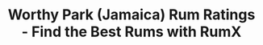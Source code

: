 ---
country:
  categoryID: 15
  code: jm
  en: Jamaica
  path: jamaica
description: Looking for the best rums from the Worthy Park? Discover 275 rums from
  Worthy Park in the world's largest rum database!
distillery: Worthy Park
last_modified_at: '2024-04-19'
permalink: /distilleries/worthy-park/
popular_bottlers:
- name: Velier
  path: velier
  rums: 1
- name: Mezan
  path: mezan
  rums: 4
- name: Chorlton Whisky
  path: chorlton-whisky
  rums: 1
- name: The Scotch Malt Whisky Society
  path: the-scotch-malt-whisky-society
  rums: 14
- name: Five & 20 Spirits
  path: five-20-spirits
  rums: 4
- name: Capulet & Montague Brands GmbH
  path: capulet-montague-brands-gmbh
  rums: 1
- name: Compagnie des Indes
  path: compagnie-des-indes
  rums: 9
- name: Dornoch
  path: dornoch
  rums: 2
- name: Romdeluxe
  path: romdeluxe
  rums: 5
- name: Fine Spirits
  path: fine-spirits
  rums: 2
- name: Infinity Spirits
  path: infinity-spirits
  rums: 1
- name: Transcontinental Rum Line
  path: transcontinental-rum-line
  rums: 11
- name: Rum Runner
  path: rum-runner
  rums: 1
- name: 1423 World Class Spirits
  path: 1423-world-class-spirits
  rums: 18
- name: Origin R.
  path: origin-r
  rums: 3
- name: The Nectar
  path: the-nectar
  rums: 2
- name: The Duchess
  path: the-duchess
  rums: 2
- name: The Wild Parrot
  path: the-wild-parrot
  rums: 3
- name: Nectar
  path: nectar
  rums: 1
- name: Liquid Treasures
  path: liquid-treasures
  rums: 1
- name: Moon Import
  path: moon-import
  rums: 2
- name: Excellence Rhum
  path: excellence-rhum
  rums: 1
- name: Whisky & Rhum
  path: whisky-rhum
  rums: 3
- name: Thompson Bros.
  path: thompson-bros
  rums: 5
- name: 1667 Rare Rums Company
  path: 1667-rare-rums-company
  rums: 2
- name: Spirit of Rum
  path: spirit-of-rum
  rums: 2
- name: Albert Michler Distillery
  path: albert-michler-distillery
  rums: 2
- name: Dram&Dialekt DK
  path: dramdialekt-dk
  rums: 1
- name: Habitation Velier
  path: habitation-velier
  rums: 9
- name: Ferroni
  path: ferroni
  rums: 4
- name: Rum Exchange
  path: rum-exchange
  rums: 1
- name: The Rum Cask
  path: the-rum-cask
  rums: 5
- name: Corktown Distillers
  path: corktown-distillers
  rums: 7
- name: Valinch & Mallet
  path: valinch-mallet
  rums: 5
- name: 'Warehouse #1'
  path: warehouse-1
  rums: 4
- name: Bristol Classic Rum
  path: bristol-classic-rum
  rums: 2
- name: Hunter Laing
  path: hunter-laing
  rums: 5
- name: Rhum Attitude
  path: rhum-attitude
  rums: 1
- name: "Cadenhead\u2018s"
  path: cadenheads
  rums: 3
- name: Eifel Whisky
  path: eifel-whisky
  rums: 3
- name: LMDW
  path: lmdw
  rums: 1
- name: Isla del Ron
  path: isla-del-ron
  rums: 1
- name: Rum Shark
  path: rum-shark
  rums: 2
- name: That Boutique-Y Rum Company
  path: that-boutique-y-rum-company
  rums: 3
- name: Heinz Eggert GmbH
  path: heinz-eggert-gmbh
  rums: 3
- name: Rum Nation
  path: rum-nation
  rums: 8
- name: Crucial Drinks
  path: crucial-drinks
  rums: 1
- name: Asta Morris
  path: asta-morris
  rums: 3
- name: Down Island Spirits
  path: down-island-spirits
  rums: 1
- name: "Br\xFChler Whiskyhaus"
  path: bruhler-whiskyhaus
  rums: 3
- name: Kingsbury
  path: kingsbury
  rums: 1
- name: The Whisky Find
  path: the-whisky-find
  rums: 2
- name: Cave Guildive
  path: cave-guildive
  rums: 1
- name: AuRhum
  path: aurhum
  rums: 2
- name: Anam na h-Alba
  path: anam-na-h-alba
  rums: 1
- name: The Rum Mercenary & Kintra
  path: the-rum-mercenary-kintra
  rums: 2
- name: "Z\xE9ro Nine Spirits"
  path: zero-nine-spirits
  rums: 1
- name: Ura Spirits (Biarritz)
  path: ura-spirits-biarritz
  rums: 1
- name: Selected Cask Community
  path: selected-cask-community
  rums: 4
- name: Sylter Trading
  path: sylter-trading
  rums: 1
- name: The Whisky Jury
  path: the-whisky-jury
  rums: 1
- name: Kintra
  path: kintra
  rums: 1
- name: The Little Distiller
  path: the-little-distiller
  rums: 1
- name: The Road Rummers
  path: the-road-rummers
  rums: 1
- name: High Spirits Collection
  path: high-spirits-collection
  rums: 2
- name: Weinhandlung Schollenberger
  path: weinhandlung-schollenberger
  rums: 2
- name: TAST'TOE
  path: tasttoe
  rums: 1
- name: Our Rum & Spirits
  path: our-rum-spirits
  rums: 1
- name: Starstream Rum
  path: starstream-rum
  rums: 1
- name: Vom Fass
  path: vom-fass
  rums: 1
- name: Liquid Art
  path: liquid-art
  rums: 1
- name: Arnisser
  path: arnisser
  rums: 1
- name: Rolling Fork Spirits
  path: rolling-fork-spirits
  rums: 3
- name: Boogieman
  path: boogieman
  rums: 1
- name: Kirsch Whisky & Eye For Spirits
  path: kirsch-whisky-eye-for-spirits
  rums: 1
- name: Morisco Spirits
  path: morisco-spirits
  rums: 1
- name: Fair
  path: fair
  rums: 1
- name: "Schotman\u2019s Barrel Selection"
  path: schotmans-barrel-selection
  rums: 1
- name: The Modern Alchemist
  path: the-modern-alchemist
  rums: 1
- name: Swell de Spirits
  path: swell-de-spirits
  rums: 1
- name: The Colours of Rum
  path: the-colours-of-rum
  rums: 1
- name: Watt Rum
  path: watt-rum
  rums: 1
- name: Myrtle Bank
  path: myrtle-bank
  rums: 1
- name: Whiskybroker
  path: whiskybroker
  rums: 1
- name: Rest & Be Thankful
  path: rest-be-thankful
  rums: 1
ratings:
  chartData:
  - - '5'
    - 3
    - '#E03E2C'
  - - '15'
    - 1
    - '#E03E2C'
  - - '25'
    - 7
    - '#E03E2C'
  - - '35'
    - 23
    - '#E03E2C'
  - - '45'
    - 39
    - '#EFB500'
  - - '55'
    - 94
    - '#EFB500'
  - - '65'
    - 371
    - '#EFB500'
  - - '75'
    - 1363
    - '#2AA14C'
  - - '85'
    - 1615
    - '#2AA14C'
  - - '95'
    - 51
    - '#2AA14C'
  finishTagsFrequency:
  - - category: &id003
        bgColor: '621812'
        en: Woody
        fgColor: FFFFFF
      categoryID: '17'
      en: Woody
    - 67
  - - category: &id001
        bgColor: c13852
        en: TropicalFruit
        fgColor: FFFFFF
      categoryID: '2'
      en: Banana
    - 42
  - - category:
        bgColor: c13852
        en: Fruity
        fgColor: FFFFFF
      categoryID: '0'
      en: Fruity
    - 39
  - - category: *id001
      categoryID: '2'
      en: Tropical fruit
    - 39
  - - category: &id002
        bgColor: 3D77BD
        en: Tastes
        fgColor: FFFFFF
      categoryID: '6'
      en: Spicy
    - 37
  - - category: &id005
        bgColor: '621812'
        en: Roasted
        fgColor: FFFFFF
      categoryID: '16'
      en: Roasted
    - 32
  - - category: &id004
        bgColor: '621812'
        en: Spices
        fgColor: FFFFFF
      categoryID: '15'
      en: Vanilla
    - 31
  - - category:
        bgColor: 7d8386
        en: Mouthfeel
        fgColor: FFFFFF
      categoryID: '7'
      en: Dry
    - 31
  - - category:
        bgColor: 1a727e
        en: Trigeminal
        fgColor: FFFFFF
      categoryID: '8'
      en: Warm
    - 30
  - - category: *id002
      categoryID: '6'
      en: Bitter
    - 29
  - - category:
        bgColor: '621812'
        en: Leather
        fgColor: FFFFFF
      categoryID: '19'
      en: Leather
    - 25
  - - category: *id003
      categoryID: '17'
      en: Oak
    - 24
  - - category: *id002
      categoryID: '6'
      en: Sweet
    - 24
  - - category:
        bgColor: 1a727e
        en: Medicinal
        fgColor: FFFFFF
      categoryID: '5'
      en: Ester
    - 22
  - - category: *id003
      categoryID: '17'
      en: Barrel
    - 21
  - - category: *id002
      categoryID: '6'
      en: Spice
    - 20
  - - category:
        bgColor: c48c31
        en: Caramel
        fgColor: FFFFFF
      categoryID: '10'
      en: Caramel
    - 19
  - - category: *id004
      categoryID: '15'
      en: Licorice
    - 18
  - - category: *id005
      categoryID: '16'
      en: Smoky
    - 17
  - - category: *id001
      categoryID: '2'
      en: Pineapple
    - 17
  nosingTagsFrequency:
  - - category: &id006
        bgColor: c13852
        en: TropicalFruit
        fgColor: FFFFFF
      categoryID: '2'
      en: Banana
    - 116
  - - category: *id006
      categoryID: '2'
      en: Tropical fruit
    - 80
  - - category:
        bgColor: '621812'
        en: Spices
        fgColor: FFFFFF
      categoryID: '15'
      en: Vanilla
    - 74
  - - category: &id007
        bgColor: 1a727e
        en: Medicinal
        fgColor: FFFFFF
      categoryID: '5'
      en: Ester
    - 67
  - - category: *id006
      categoryID: '2'
      en: Pineapple
    - 52
  - - category:
        bgColor: '621812'
        en: Woody
        fgColor: FFFFFF
      categoryID: '17'
      en: Woody
    - 51
  - - category: &id008
        bgColor: c13852
        en: Fruity
        fgColor: FFFFFF
      categoryID: '0'
      en: Fruity
    - 51
  - - category:
        bgColor: 7d8386
        en: Mouthfeel
        fgColor: FFFFFF
      categoryID: '7'
      en: Funky
    - 32
  - - category:
        bgColor: c48c31
        en: Caramel
        fgColor: FFFFFF
      categoryID: '10'
      en: Caramel
    - 28
  - - category: *id007
      categoryID: '5'
      en: Glue
    - 27
  - - category:
        bgColor: '197145'
        en: Floral
        fgColor: FFFFFF
      categoryID: '22'
      en: Floral
    - 26
  - - category:
        bgColor: c13852
        en: Citrus
        fgColor: FFFFFF
      categoryID: '3'
      en: Citrus
    - 25
  - - category:
        bgColor: 1a727e
        en: Alcoholic
        fgColor: FFFFFF
      categoryID: '4'
      en: Alcoholic
    - 24
  - - category: *id006
      categoryID: '2'
      en: Mango
    - 24
  - - category: *id008
      categoryID: '0'
      en: Overripe
    - 23
  - - category: *id008
      categoryID: '0'
      en: Apple
    - 20
  - - category:
        bgColor: '197145'
        en: Vegetal
        fgColor: FFFFFF
      categoryID: '21'
      en: Fresh
    - 19
  - - category:
        bgColor: 3D77BD
        en: Tastes
        fgColor: FFFFFF
      categoryID: '6'
      en: Sweet
    - 19
  - - category:
        bgColor: c48c31
        en: Sweet
        fgColor: FFFFFF
      categoryID: '9'
      en: Honey
    - 19
  - - category: *id008
      categoryID: '0'
      en: Pear
    - 19
  ratings:
  - 89
  - 60
  - 80
  - 83
  - 80
  - 86
  - 65
  - 80
  - 86
  - 70
  - 78
  - 82
  - 75
  - 84
  - 82
  - 83
  - 80
  - 83
  - 82
  - 79
  - 82
  - 80
  - 70
  - 86
  - 81
  - 80
  - 83
  - 86
  - 82
  - 85
  - 82
  - 84
  - 84
  - 75
  - 83
  - 85
  - 88
  - 85
  - 84
  - 76
  - 75
  - 69
  - 83
  - 88
  - 84
  - 60
  - 89
  - 100
  - 85
  - 45
  - 89
  - 80
  - 70
  - 70
  - 70
  - 78
  - 79
  - 75
  - 88
  - 90
  - 58
  - 75
  - 83
  - 79
  - 80
  - 76
  - 81
  - 76
  - 82
  - 78
  - 70
  - 75
  - 83
  - 70
  - 82
  - 77
  - 80
  - 74
  - 81
  - 90
  - 79
  - 75
  - 71
  - 75
  - 60
  - 65
  - 79
  - 83
  - 79
  - 72
  - 84
  - 77
  - 81
  - 75
  - 82
  - 75
  - 80
  - 82
  - 83
  - 67
  - 80
  - 71
  - 86
  - 81
  - 80
  - 84
  - 80
  - 71
  - 86
  - 85
  - 89
  - 82
  - 85
  - 86
  - 85
  - 78
  - 87
  - 84
  - 83
  - 82
  - 85
  - 88
  - 88
  - 83
  - 86
  - 81
  - 86
  - 86
  - 85
  - 85
  - 71
  - 88
  - 80
  - 83
  - 79
  - 77
  - 84
  - 84
  - 77
  - 80
  - 65
  - 81
  - 80
  - 84
  - 80
  - 76
  - 86
  - 85
  - 82
  - 75
  - 82
  - 80
  - 81
  - 75
  - 80
  - 88
  - 88
  - 89
  - 88
  - 84
  - 88
  - 84
  - 90
  - 89
  - 88
  - 89
  - 84
  - 78
  - 80
  - 80
  - 83
  - 82
  - 88
  - 83
  - 85
  - 80
  - 78
  - 75
  - 86
  - 85
  - 82
  - 69
  - 65
  - 82
  - 85
  - 73
  - 85
  - 78
  - 75
  - 80
  - 68
  - 72
  - 87
  - 91
  - 77
  - 78
  - 79
  - 70
  - 79
  - 80
  - 80
  - 80
  - 75
  - 84
  - 77
  - 85
  - 64
  - 77
  - 78
  - 81
  - 83
  - 79
  - 80
  - 67
  - 76
  - 80
  - 85
  - 80
  - 73
  - 80
  - 54
  - 78
  - 19
  - 79
  - 76
  - 74
  - 80
  - 85
  - 65
  - 78
  - 62
  - 77
  - 65
  - 84
  - 85
  - 59
  - 82
  - 75
  - 81
  - 80
  - 80
  - 85
  - 75
  - 76
  - 90
  - 57
  - 75
  - 94
  - 79
  - 73
  - 82
  - 82
  - 79
  - 79
  - 75
  - 74
  - 81
  - 81
  - 81
  - 78
  - 81
  - 75
  - 79
  - 81
  - 77
  - 84
  - 78
  - 70
  - 65
  - 87
  - 78
  - 87
  - 80
  - 80
  - 84
  - 83
  - 84
  - 84
  - 80
  - 80
  - 83
  - 83
  - 79
  - 70
  - 77
  - 73
  - 81
  - 76
  - 88
  - 86
  - 82
  - 87
  - 84
  - 85
  - 77
  - 82
  - 85
  - 80
  - 83
  - 70
  - 85
  - 83
  - 82
  - 81
  - 82
  - 77
  - 71
  - 84
  - 82
  - 80
  - 83
  - 74
  - 81
  - 82
  - 81
  - 77
  - 82
  - 82
  - 83
  - 79
  - 72
  - 78
  - 67
  - 79
  - 81
  - 83
  - 79
  - 85
  - 85
  - 81
  - 84
  - 82
  - 82
  - 71
  - 100
  - 75
  - 73
  - 55
  - 73
  - 69
  - 71
  - 77
  - 77
  - 59
  - 80
  - 75
  - 73
  - 59
  - 64
  - 77
  - 69
  - 55
  - 81
  - 75
  - 79
  - 73
  - 75
  - 68
  - 76
  - 70
  - 70
  - 59
  - 75
  - 34
  - 72
  - 80
  - 79
  - 80
  - 70
  - 75
  - 87
  - 75
  - 80
  - 75
  - 70
  - 80
  - 71
  - 68
  - 75
  - 76
  - 65
  - 76
  - 80
  - 75
  - 67
  - 78
  - 76
  - 77
  - 90
  - 78
  - 83
  - 82
  - 81
  - 81
  - 73
  - 79
  - 70
  - 74
  - 76
  - 60
  - 70
  - 74
  - 72
  - 75
  - 73
  - 74
  - 72
  - 80
  - 60
  - 53
  - 80
  - 80
  - 59
  - 61
  - 75
  - 74
  - 75
  - 77
  - 71
  - 72
  - 77
  - 77
  - 85
  - 65
  - 80
  - 81
  - 87
  - 83
  - 70
  - 74
  - 75
  - 75
  - 65
  - 60
  - 80
  - 81
  - 81
  - 87
  - 88
  - 88
  - 85
  - 91
  - 85
  - 75
  - 86
  - 78
  - 84
  - 86
  - 84
  - 85
  - 100
  - 93
  - 91
  - 85
  - 86
  - 85
  - 71
  - 88
  - 83
  - 70
  - 85
  - 85
  - 84
  - 83
  - 88
  - 86
  - 82
  - 84
  - 84
  - 80
  - 84
  - 82
  - 83
  - 78
  - 80
  - 87
  - 89
  - 79
  - 80
  - 90
  - 86
  - 85
  - 81
  - 84
  - 90
  - 86
  - 80
  - 85
  - 87
  - 86
  - 80
  - 83
  - 84
  - 90
  - 85
  - 87
  - 82
  - 80
  - 85
  - 91
  - 93
  - 91
  - 82
  - 77
  - 82
  - 84
  - 87
  - 83
  - 86
  - 87
  - 85
  - 86
  - 90
  - 88
  - 84
  - 85
  - 87
  - 86
  - 85
  - 80
  - 83
  - 85
  - 63
  - 86
  - 85
  - 89
  - 89
  - 65
  - 81
  - 86
  - 84
  - 85
  - 83
  - 84
  - 86
  - 84
  - 85
  - 82
  - 82
  - 82
  - 85
  - 83
  - 84
  - 87
  - 89
  - 85
  - 80
  - 87
  - 84
  - 85
  - 87
  - 86
  - 75
  - 77
  - 82
  - 76
  - 81
  - 73
  - 65
  - 81
  - 77
  - 75
  - 86
  - 78
  - 82
  - 77
  - 75
  - 84
  - 90
  - 82
  - 86
  - 90
  - 79
  - 75
  - 82
  - 81
  - 83
  - 82
  - 81
  - 76
  - 81
  - 72
  - 78
  - 87
  - 85
  - 65
  - 85
  - 84
  - 80
  - 80
  - 76
  - 77
  - 82
  - 82
  - 79
  - 88
  - 82
  - 89
  - 80
  - 73
  - 72
  - 74
  - 75
  - 70
  - 78
  - 70
  - 84
  - 75
  - 67
  - 70
  - 61
  - 74
  - 83
  - 77
  - 80
  - 79
  - 77
  - 76
  - 76
  - 69
  - 55
  - 71
  - 80
  - 70
  - 82
  - 72
  - 65
  - 72
  - 74
  - 76
  - 74
  - 78
  - 77
  - 70
  - 73
  - 76
  - 69
  - 76
  - 76
  - 79
  - 76
  - 68
  - 85
  - 88
  - 77
  - 77
  - 85
  - 85
  - 79
  - 92
  - 84
  - 81
  - 84
  - 85
  - 87
  - 81
  - 90
  - 77
  - 84
  - 84
  - 82
  - 82
  - 83
  - 78
  - 65
  - 85
  - 79
  - 81
  - 82
  - 80
  - 83
  - 70
  - 60
  - 69
  - 78
  - 70
  - 79
  - 82
  - 79
  - 76
  - 90
  - 78
  - 81
  - 79
  - 75
  - 76
  - 81
  - 79
  - 78
  - 77
  - 82
  - 71
  - 79
  - 60
  - 75
  - 81
  - 71
  - 69
  - 75
  - 69
  - 80
  - 76
  - 68
  - 73
  - 80
  - 72
  - 61
  - 82
  - 74
  - 63
  - 58
  - 75
  - 61
  - 72
  - 50
  - 72
  - 72
  - 56
  - 72
  - 79
  - 78
  - 85
  - 80
  - 73
  - 84
  - 75
  - 40
  - 91
  - 70
  - 79
  - 77
  - 70
  - 80
  - 60
  - 83
  - 75
  - 69
  - 73
  - 80
  - 74
  - 83
  - 78
  - 75
  - 78
  - 79
  - 79
  - 90
  - 39
  - 71
  - 84
  - 79
  - 68
  - 72
  - 80
  - 82
  - 45
  - 70
  - 75
  - 72
  - 73
  - 82
  - 70
  - 82
  - 68
  - 83
  - 76
  - 77
  - 72
  - 83
  - 92
  - 79
  - 59
  - 73
  - 77
  - 80
  - 70
  - 83
  - 75
  - 68
  - 77
  - 77
  - 78
  - 72
  - 75
  - 78
  - 78
  - 40
  - 80
  - 62
  - 75
  - 75
  - 61
  - 74
  - 75
  - 70
  - 68
  - 64
  - 61
  - 80
  - 73
  - 87
  - 66
  - 57
  - 50
  - 79
  - 60
  - 73
  - 74
  - 73
  - 77
  - 77
  - 71
  - 67
  - 78
  - 80
  - 100
  - 89
  - 87
  - 85
  - 87
  - 80
  - 85
  - 82
  - 86
  - 80
  - 90
  - 87
  - 74
  - 79
  - 77
  - 81
  - 90
  - 74
  - 80
  - 80
  - 79
  - 77
  - 78
  - 81
  - 83
  - 77
  - 94
  - 67
  - 76
  - 82
  - 83
  - 72
  - 87
  - 75
  - 81
  - 83
  - 82
  - 81
  - 80
  - 85
  - 88
  - 90
  - 81
  - 71
  - 58
  - 64
  - 87
  - 86
  - 77
  - 75
  - 80
  - 80
  - 78
  - 81
  - 86
  - 80
  - 78
  - 87
  - 85
  - 80
  - 80
  - 42
  - 82
  - 70
  - 80
  - 81
  - 82
  - 84
  - 86
  - 80
  - 82
  - 78
  - 86
  - 86
  - 54
  - 76
  - 83
  - 80
  - 93
  - 70
  - 63
  - 76
  - 55
  - 73
  - 76
  - 76
  - 86
  - 79
  - 80
  - 79
  - 77
  - 65
  - 76
  - 85
  - 80
  - 88
  - 85
  - 84
  - 72
  - 60
  - 74
  - 90
  - 84
  - 72
  - 88
  - 77
  - 83
  - 85
  - 86
  - 87
  - 84
  - 70
  - 90
  - 39
  - 78
  - 79
  - 71
  - 83
  - 80
  - 80
  - 40
  - 85
  - 82
  - 79
  - 81
  - 85
  - 77
  - 83
  - 71
  - 80
  - 70
  - 80
  - 65
  - 78
  - 72
  - 88
  - 82
  - 84
  - 79
  - 76
  - 83
  - 73
  - 82
  - 65
  - 85
  - 70
  - 72
  - 70
  - 81
  - 79
  - 77
  - 79
  - 81
  - 80
  - 74
  - 82
  - 76
  - 79
  - 78
  - 79
  - 80
  - 81
  - 90
  - 88
  - 89
  - 81
  - 81
  - 65
  - 84
  - 84
  - 81
  - 72
  - 79
  - 80
  - 75
  - 80
  - 82
  - 70
  - 69
  - 80
  - 82
  - 75
  - 81
  - 82
  - 78
  - 83
  - 80
  - 72
  - 80
  - 79
  - 83
  - 81
  - 81
  - 80
  - 77
  - 79
  - 80
  - 84
  - 84
  - 82
  - 79
  - 82
  - 80
  - 84
  - 83
  - 79
  - 80
  - 75
  - 79
  - 79
  - 70
  - 77
  - 86
  - 83
  - 88
  - 73
  - 78
  - 80
  - 85
  - 84
  - 65
  - 68
  - 74
  - 79
  - 79
  - 74
  - 77
  - 78
  - 79
  - 84
  - 77
  - 77
  - 84
  - 74
  - 68
  - 67
  - 70
  - 70
  - 69
  - 75
  - 72
  - 76
  - 77
  - 50
  - 40
  - 70
  - 78
  - 50
  - 73
  - 70
  - 40
  - 50
  - 68
  - 40
  - 60
  - 72
  - 71
  - 60
  - 60
  - 65
  - 60
  - 80
  - 68
  - 70
  - 80
  - 50
  - 70
  - 40
  - 75
  - 70
  - 52
  - 49
  - 85
  - 74
  - 60
  - 77
  - 75
  - 76
  - 70
  - 41
  - 72
  - 70
  - 70
  - 60
  - 30
  - 70
  - 10
  - 82
  - 90
  - 69
  - 92
  - 30
  - 70
  - 54
  - 66
  - 74
  - 70
  - 54
  - 73
  - 72
  - 51
  - 70
  - 40
  - 65
  - 50
  - 72
  - 59
  - 62
  - 64
  - 66
  - 56
  - 73
  - 72
  - 68
  - 68
  - 68
  - 70
  - 74
  - 68
  - 78
  - 65
  - 44
  - 65
  - 63
  - 74
  - 74
  - 75
  - 86
  - 86
  - 83
  - 72
  - 84
  - 85
  - 84
  - 82
  - 84
  - 78
  - 83
  - 82
  - 80
  - 83
  - 83
  - 100
  - 89
  - 65
  - 81
  - 85
  - 87
  - 88
  - 82
  - 83
  - 85
  - 84
  - 80
  - 75
  - 78
  - 84
  - 84
  - 83
  - 60
  - 85
  - 83
  - 72
  - 86
  - 72
  - 71
  - 61
  - 70
  - 73
  - 72
  - 84
  - 83
  - 69
  - 77
  - 84
  - 82
  - 84
  - 77
  - 82
  - 73
  - 83
  - 67
  - 85
  - 72
  - 78
  - 74
  - 73
  - 74
  - 74
  - 82
  - 78
  - 71
  - 79
  - 81
  - 71
  - 75
  - 70
  - 69
  - 83
  - 89
  - 89
  - 87
  - 87
  - 80
  - 63
  - 84
  - 80
  - 78
  - 83
  - 81
  - 80
  - 70
  - 85
  - 82
  - 90
  - 83
  - 85
  - 69
  - 65
  - 85
  - 49
  - 39
  - 75
  - 40
  - 80
  - 80
  - 81
  - 80
  - 82
  - 66
  - 80
  - 80
  - 83
  - 81
  - 81
  - 79
  - 82
  - 56
  - 66
  - 71
  - 71
  - 72
  - 75
  - 73
  - 74
  - 86
  - 80
  - 80
  - 75
  - 84
  - 79
  - 79
  - 79
  - 79
  - 87
  - 84
  - 84
  - 81
  - 85
  - 87
  - 77
  - 87
  - 83
  - 82
  - 80
  - 86
  - 79
  - 69
  - 76
  - 75
  - 75
  - 76
  - 74
  - 78
  - 76
  - 75
  - 75
  - 81
  - 88
  - 91
  - 85
  - 74
  - 82
  - 77
  - 83
  - 75
  - 65
  - 75
  - 80
  - 78
  - 76
  - 83
  - 83
  - 76
  - 72
  - 79
  - 76
  - 79
  - 80
  - 84
  - 70
  - 75
  - 75
  - 80
  - 90
  - 74
  - 79
  - 63
  - 80
  - 76
  - 75
  - 78
  - 75
  - 75
  - 61
  - 78
  - 81
  - 80
  - 71
  - 74
  - 75
  - 75
  - 75
  - 78
  - 79
  - 78
  - 79
  - 60
  - 86
  - 79
  - 80
  - 46
  - 70
  - 80
  - 85
  - 73
  - 71
  - 74
  - 87
  - 86
  - 81
  - 83
  - 84
  - 85
  - 68
  - 83
  - 83
  - 78
  - 86
  - 85
  - 86
  - 84
  - 87
  - 85
  - 84
  - 83
  - 80
  - 84
  - 86
  - 86
  - 83
  - 83
  - 85
  - 85
  - 83
  - 80
  - 87
  - 83
  - 80
  - 70
  - 77
  - 75
  - 72
  - 70
  - 79
  - 76
  - 78
  - 81
  - 74
  - 73
  - 77
  - 62
  - 77
  - 76
  - 65
  - 85
  - 80
  - 72
  - 80
  - 83
  - 83
  - 71
  - 83
  - 89
  - 90
  - 77
  - 65
  - 84
  - 83
  - 79
  - 77
  - 71
  - 70
  - 84
  - 82
  - 65
  - 82
  - 65
  - 67
  - 76
  - 74
  - 78
  - 90
  - 84
  - 79
  - 41
  - 45
  - 79
  - 80
  - 65
  - 72
  - 79
  - 76
  - 65
  - 75
  - 84
  - 72
  - 81
  - 67
  - 75
  - 85
  - 75
  - 80
  - 75
  - 35
  - 79
  - 78
  - 80
  - 77
  - 64
  - 80
  - 70
  - 79
  - 74
  - 59
  - 83
  - 81
  - 79
  - 69
  - 75
  - 78
  - 86
  - 79
  - 74
  - 80
  - 67
  - 78
  - 66
  - 80
  - 82
  - 65
  - 79
  - 88
  - 73
  - 70
  - 60
  - 85
  - 74
  - 79
  - 85
  - 80
  - 90
  - 80
  - 70
  - 80
  - 75
  - 80
  - 82
  - 80
  - 81
  - 73
  - 90
  - 80
  - 77
  - 78
  - 80
  - 81
  - 76
  - 69
  - 79
  - 82
  - 70
  - 70
  - 60
  - 85
  - 80
  - 60
  - 70
  - 70
  - 65
  - 86
  - 83
  - 77
  - 50
  - 80
  - 78
  - 79
  - 73
  - 85
  - 77
  - 76
  - 77
  - 80
  - 78
  - 85
  - 79
  - 80
  - 80
  - 82
  - 84
  - 74
  - 74
  - 84
  - 86
  - 69
  - 80
  - 78
  - 77
  - 78
  - 82
  - 91
  - 78
  - 80
  - 77
  - 70
  - 78
  - 81
  - 75
  - 78
  - 80
  - 76
  - 79
  - 82
  - 79
  - 74
  - 78
  - 75
  - 30
  - 85
  - 79
  - 75
  - 85
  - 84
  - 90
  - 78
  - 71
  - 45
  - 75
  - 77
  - 75
  - 64
  - 70
  - 77
  - 81
  - 80
  - 79
  - 82
  - 85
  - 64
  - 75
  - 81
  - 79
  - 77
  - 81
  - 91
  - 80
  - 75
  - 79
  - 79
  - 70
  - 76
  - 77
  - 77
  - 80
  - 79
  - 78
  - 65
  - 75
  - 71
  - 90
  - 76
  - 81
  - 85
  - 81
  - 74
  - 85
  - 84
  - 93
  - 82
  - 85
  - 87
  - 83
  - 81
  - 91
  - 89
  - 85
  - 90
  - 85
  - 80
  - 80
  - 88
  - 87
  - 80
  - 86
  - 79
  - 77
  - 75
  - 72
  - 78
  - 87
  - 58
  - 70
  - 84
  - 70
  - 76
  - 84
  - 84
  - 85
  - 82
  - 79
  - 85
  - 86
  - 86
  - 75
  - 83
  - 86
  - 82
  - 84
  - 85
  - 80
  - 81
  - 89
  - 85
  - 74
  - 83
  - 76
  - 78
  - 85
  - 83
  - 86
  - 68
  - 84
  - 75
  - 75
  - 87
  - 70
  - 84
  - 85
  - 75
  - 75
  - 23
  - 78
  - 86
  - 83
  - 81
  - 81
  - 79
  - 83
  - 82
  - 81
  - 81
  - 82
  - 82
  - 84
  - 78
  - 79
  - 83
  - 76
  - 82
  - 83
  - 40
  - 84
  - 71
  - 62
  - 79
  - 73
  - 86
  - 85
  - 80
  - 83
  - 73
  - 86
  - 75
  - 84
  - 82
  - 84
  - 84
  - 77
  - 82
  - 84
  - 82
  - 85
  - 65
  - 75
  - 100
  - 75
  - 79
  - 80
  - 90
  - 81
  - 85
  - 80
  - 80
  - 80
  - 82
  - 82
  - 80
  - 75
  - 67
  - 75
  - 82
  - 82
  - 82
  - 89
  - 86
  - 84
  - 87
  - 85
  - 82
  - 65
  - 88
  - 88
  - 80
  - 88
  - 74
  - 82
  - 74
  - 75
  - 80
  - 84
  - 83
  - 70
  - 84
  - 74
  - 74
  - 72
  - 78
  - 83
  - 83
  - 82
  - 70
  - 72
  - 78
  - 80
  - 70
  - 80
  - 78
  - 70
  - 78
  - 75
  - 71
  - 100
  - 81
  - 79
  - 81
  - 90
  - 70
  - 79
  - 81
  - 82
  - 76
  - 80
  - 76
  - 79
  - 77
  - 75
  - 62
  - 87
  - 86
  - 78
  - 87
  - 83
  - 80
  - 84
  - 83
  - 82
  - 80
  - 87
  - 58
  - 80
  - 82
  - 84
  - 75
  - 88
  - 83
  - 84
  - 83
  - 75
  - 82
  - 85
  - 84
  - 83
  - 85
  - 80
  - 83
  - 81
  - 79
  - 83
  - 80
  - 82
  - 84
  - 78
  - 82
  - 79
  - 75
  - 82
  - 81
  - 78
  - 79
  - 73
  - 77
  - 78
  - 76
  - 80
  - 76
  - 86
  - 83
  - 80
  - 76
  - 85
  - 75
  - 59
  - 78
  - 75
  - 82
  - 82
  - 79
  - 86
  - 80
  - 85
  - 80
  - 78
  - 73
  - 80
  - 85
  - 80
  - 70
  - 72
  - 85
  - 59
  - 85
  - 85
  - 78
  - 83
  - 80
  - 80
  - 79
  - 74
  - 82
  - 80
  - 79
  - 85
  - 78
  - 78
  - 78
  - 78
  - 78
  - 72
  - 70
  - 82
  - 80
  - 90
  - 67
  - 61
  - 77
  - 80
  - 48
  - 75
  - 86
  - 80
  - 86
  - 79
  - 84
  - 80
  - 79
  - 82
  - 80
  - 81
  - 84
  - 82
  - 79
  - 81
  - 82
  - 86
  - 84
  - 85
  - 86
  - 84
  - 82
  - 86
  - 89
  - 87
  - 88
  - 85
  - 85
  - 84
  - 87
  - 81
  - 88
  - 88
  - 89
  - 86
  - 86
  - 87
  - 85
  - 80
  - 86
  - 80
  - 85
  - 81
  - 83
  - 83
  - 81
  - 82
  - 79
  - 83
  - 42
  - 75
  - 82
  - 66
  - 51
  - 87
  - 72
  - 69
  - 82
  - 78
  - 80
  - 72
  - 85
  - 74
  - 75
  - 74
  - 79
  - 77
  - 80
  - 80
  - 81
  - 81
  - 65
  - 82
  - 78
  - 79
  - 77
  - 73
  - 70
  - 73
  - 79
  - 70
  - 75
  - 79
  - 65
  - 73
  - 80
  - 74
  - 75
  - 69
  - 78
  - 75
  - 72
  - 80
  - 80
  - 71
  - 71
  - 72
  - 80
  - 75
  - 74
  - 75
  - 85
  - 74
  - 74
  - 76
  - 70
  - 80
  - 75
  - 78
  - 80
  - 70
  - 65
  - 50
  - 75
  - 75
  - 67
  - 80
  - 70
  - 75
  - 76
  - 71
  - 73
  - 78
  - 72
  - 73
  - 70
  - 80
  - 79
  - 40
  - 77
  - 79
  - 80
  - 82
  - 76
  - 80
  - 80
  - 78
  - 78
  - 74
  - 75
  - 65
  - 75
  - 80
  - 79
  - 86
  - 84
  - 87
  - 87
  - 88
  - 87
  - 85
  - 86
  - 84
  - 88
  - 85
  - 86
  - 85
  - 85
  - 86
  - 90
  - 87
  - 70
  - 79
  - 85
  - 79
  - 85
  - 80
  - 77
  - 86
  - 85
  - 85
  - 84
  - 82
  - 85
  - 88
  - 78
  - 84
  - 88
  - 83
  - 80
  - 80
  - 81
  - 65
  - 80
  - 78
  - 70
  - 79
  - 76
  - 90
  - 80
  - 77
  - 82
  - 84
  - 75
  - 82
  - 69
  - 72
  - 69
  - 78
  - 76
  - 78
  - 72
  - 82
  - 79
  - 78
  - 73
  - 80
  - 89
  - 89
  - 88
  - 85
  - 88
  - 92
  - 85
  - 85
  - 67
  - 85
  - 86
  - 90
  - 90
  - 84
  - 83
  - 88
  - 85
  - 89
  - 89
  - 88
  - 81
  - 86
  - 87
  - 84
  - 91
  - 90
  - 90
  - 87
  - 86
  - 75
  - 80
  - 90
  - 89
  - 89
  - 85
  - 85
  - 87
  - 86
  - 81
  - 86
  - 90
  - 85
  - 89
  - 75
  - 91
  - 91
  - 90
  - 88
  - 81
  - 78
  - 88
  - 81
  - 88
  - 90
  - 95
  - 87
  - 88
  - 90
  - 86
  - 87
  - 87
  - 84
  - 90
  - 62
  - 86
  - 70
  - 87
  - 86
  - 83
  - 81
  - 83
  - 84
  - 88
  - 86
  - 87
  - 86
  - 86
  - 88
  - 86
  - 88
  - 80
  - 87
  - 89
  - 86
  - 82
  - 86
  - 39
  - 42
  - 67
  - 83
  - 81
  - 84
  - 84
  - 78
  - 80
  - 70
  - 79
  - 82
  - 66
  - 85
  - 81
  - 79
  - 83
  - 85
  - 85
  - 82
  - 82
  - 80
  - 84
  - 50
  - 83
  - 83
  - 90
  - 77
  - 89
  - 81
  - 75
  - 83
  - 81
  - 83
  - 69
  - 86
  - 84
  - 84
  - 82
  - 83
  - 84
  - 55
  - 84
  - 82
  - 65
  - 80
  - 84
  - 78
  - 80
  - 83
  - 75
  - 72
  - 71
  - 65
  - 69
  - 84
  - 82
  - 90
  - 90
  - 64
  - 82
  - 78
  - 86
  - 84
  - 78
  - 62
  - 70
  - 83
  - 84
  - 80
  - 82
  - 81
  - 78
  - 73
  - 78
  - 76
  - 75
  - 75
  - 78
  - 66
  - 78
  - 79
  - 78
  - 84
  - 55
  - 80
  - 80
  - 79
  - 75
  - 84
  - 81
  - 84
  - 57
  - 70
  - 83
  - 82
  - 82
  - 78
  - 80
  - 77
  - 80
  - 68
  - 73
  - 40
  - 58
  - 58
  - 70
  - 59
  - 68
  - 59
  - 70
  - 65
  - 75
  - 63
  - 60
  - 75
  - 64
  - 70
  - 71
  - 70
  - 61
  - 69
  - 75
  - 83
  - 76
  - 82
  - 86
  - 85
  - 82
  - 86
  - 86
  - 67
  - 70
  - 70
  - 71
  - 83
  - 90
  - 85
  - 67
  - 76
  - 83
  - 30
  - 80
  - 85
  - 75
  - 83
  - 81
  - 80
  - 78
  - 83
  - 81
  - 80
  - 83
  - 80
  - 81
  - 60
  - 85
  - 88
  - 82
  - 80
  - 83
  - 85
  - 85
  - 81
  - 80
  - 80
  - 82
  - 75
  - 82
  - 85
  - 83
  - 84
  - 70
  - 84
  - 86
  - 80
  - 81
  - 84
  - 82
  - 81
  - 83
  - 81
  - 89
  - 80
  - 80
  - 69
  - 87
  - 91
  - 85
  - 84
  - 85
  - 83
  - 80
  - 87
  - 80
  - 75
  - 81
  - 85
  - 81
  - 69
  - 82
  - 82
  - 80
  - 82
  - 70
  - 79
  - 74
  - 75
  - 80
  - 65
  - 70
  - 85
  - 55
  - 61
  - 60
  - 60
  - 60
  - 70
  - 60
  - 83
  - 86
  - 85
  - 78
  - 82
  - 87
  - 87
  - 84
  - 82
  - 83
  - 84
  - 84
  - 84
  - 82
  - 89
  - 82
  - 80
  - 82
  - 70
  - 82
  - 84
  - 86
  - 82
  - 83
  - 80
  - 82
  - 78
  - 81
  - 66
  - 78
  - 84
  - 80
  - 32
  - 83
  - 83
  - 81
  - 63
  - 87
  - 79
  - 83
  - 85
  - 71
  - 80
  - 86
  - 84
  - 80
  - 30
  - 84
  - 82
  - 77
  - 90
  - 75
  - 82
  - 84
  - 70
  - 77
  - 70
  - 78
  - 90
  - 60
  - 85
  - 81
  - 77
  - 82
  - 75
  - 78
  - 84
  - 79
  - 83
  - 78
  - 80
  - 87
  - 83
  - 89
  - 87
  - 90
  - 71
  - 80
  - 90
  - 91
  - 85
  - 85
  - 90
  - 85
  - 85
  - 72
  - 78
  - 81
  - 80
  - 86
  - 86
  - 84
  - 83
  - 87
  - 81
  - 80
  - 82
  - 86
  - 86
  - 88
  - 89
  - 78
  - 76
  - 88
  - 82
  - 83
  - 88
  - 87
  - 85
  - 90
  - 80
  - 78
  - 90
  - 86
  - 84
  - 85
  - 89
  - 80
  - 69
  - 86
  - 83
  - 85
  - 84
  - 78
  - 70
  - 88
  - 30
  - 84
  - 84
  - 75
  - 79
  - 92
  - 85
  - 89
  - 87
  - 80
  - 84
  - 88
  - 70
  - 86
  - 90
  - 83
  - 83
  - 86
  - 86
  - 86
  - 90
  - 89
  - 82
  - 85
  - 87
  - 88
  - 88
  - 90
  - 85
  - 87
  - 84
  - 90
  - 85
  - 81
  - 76
  - 76
  - 87
  - 84
  - 92
  - 85
  - 87
  - 80
  - 88
  - 84
  - 82
  - 90
  - 83
  - 82
  - 86
  - 87
  - 86
  - 85
  - 87
  - 84
  - 82
  - 85
  - 86
  - 87
  - 81
  - 86
  - 86
  - 88
  - 82
  - 84
  - 85
  - 79
  - 85
  - 86
  - 84
  - 83
  - 86
  - 84
  - 83
  - 74
  - 72
  - 70
  - 82
  - 80
  - 74
  - 83
  - 77
  - 71
  - 68
  - 75
  - 69
  - 77
  - 80
  - 75
  - 79
  - 70
  - 70
  - 72
  - 80
  - 80
  - 84
  - 76
  - 78
  - 83
  - 78
  - 77
  - 80
  - 70
  - 65
  - 81
  - 72
  - 80
  - 70
  - 75
  - 75
  - 78
  - 79
  - 75
  - 80
  - 78
  - 74
  - 75
  - 45
  - 69
  - 72
  - 80
  - 74
  - 78
  - 76
  - 75
  - 83
  - 76
  - 84
  - 85
  - 84
  - 86
  - 83
  - 82
  - 78
  - 83
  - 80
  - 72
  - 83
  - 84
  - 85
  - 82
  - 78
  - 84
  - 82
  - 81
  - 84
  - 70
  - 82
  - 83
  - 85
  - 76
  - 77
  - 79
  - 74
  - 83
  - 83
  - 81
  - 80
  - 84
  - 82
  - 80
  - 81
  - 88
  - 80
  - 80
  - 80
  - 83
  - 82
  - 85
  - 85
  - 83
  - 76
  - 87
  - 79
  - 83
  - 84
  - 67
  - 84
  - 78
  - 85
  - 74
  - 86
  - 80
  - 81
  - 84
  - 79
  - 75
  - 80
  - 80
  - 84
  - 85
  - 84
  - 69
  - 74
  - 70
  - 78
  - 70
  - 74
  - 73
  - 78
  - 71
  - 87
  - 91
  - 86
  - 82
  - 82
  - 82
  - 82
  - 80
  - 63
  - 86
  - 87
  - 87
  - 40
  - 69
  - 46
  - 70
  - 65
  - 60
  - 71
  - 47
  - 67
  - 70
  - 68
  - 66
  - 69
  - 80
  - 58
  - 62
  - 70
  - 84
  - 71
  - 72
  - 70
  - 60
  - 72
  - 68
  - 79
  - 75
  - 78
  - 87
  - 80
  - 71
  - 78
  - 61
  - 92
  - 70
  - 68
  - 69
  - 72
  - 60
  - 70
  - 68
  - 68
  - 76
  - 74
  - 72
  - 65
  - 69
  - 70
  - 51
  - 70
  - 63
  - 69
  - 75
  - 72
  - 89
  - 87
  - 88
  - 83
  - 85
  - 87
  - 83
  - 84
  - 85
  - 83
  - 58
  - 60
  - 81
  - 78
  - 40
  - 80
  - 78
  - 90
  - 70
  - 70
  - 74
  - 75
  - 72
  - 79
  - 70
  - 75
  - 65
  - 76
  - 72
  - 76
  - 73
  - 85
  - 71
  - 92
  - 83
  - 86
  - 82
  - 83
  - 77
  - 90
  - 74
  - 79
  - 80
  - 60
  - 81
  - 62
  - 80
  - 80
  - 65
  - 80
  - 80
  - 78
  - 50
  - 75
  - 75
  - 76
  - 80
  - 82
  - 83
  - 75
  - 81
  - 53
  - 83
  - 80
  - 83
  - 80
  - 75
  - 81
  - 78
  - 70
  - 80
  - 80
  - 80
  - 50
  - 68
  - 80
  - 78
  - 85
  - 80
  - 69
  - 77
  - 69
  - 83
  - 66
  - 80
  - 86
  - 80
  - 60
  - 80
  - 81
  - 86
  - 88
  - 100
  - 72
  - 93
  - 85
  - 90
  - 86
  - 88
  - 79
  - 83
  - 88
  - 80
  - 89
  - 84
  - 85
  - 85
  - 78
  - 76
  - 60
  - 86
  - 86
  - 85
  - 85
  - 69
  - 84
  - 64
  - 71
  - 80
  - 85
  - 72
  - 77
  - 89
  - 74
  - 82
  - 51
  - 76
  - 73
  - 75
  - 49
  - 82
  - 72
  - 77
  - 78
  - 72
  - 75
  - 77
  - 80
  - 85
  - 45
  - 80
  - 76
  - 86
  - 80
  - 81
  - 65
  - 80
  - 78
  - 81
  - 80
  - 81
  - 87
  - 83
  - 78
  - 82
  - 80
  - 84
  - 83
  - 40
  - 38
  - 75
  - 70
  - 70
  - 71
  - 55
  - 71
  - 80
  - 68
  - 80
  - 66
  - 71
  - 74
  - 65
  - 66
  - 70
  - 68
  - 50
  - 67
  - 70
  - 86
  - 77
  - 82
  - 85
  - 66
  - 90
  - 75
  - 83
  - 85
  - 85
  - 86
  - 77
  - 89
  - 84
  - 78
  - 91
  - 85
  - 86
  - 81
  - 83
  - 82
  - 76
  - 90
  - 61
  - 85
  - 85
  - 77
  - 80
  - 84
  - 82
  - 85
  - 83
  - 88
  - 87
  - 86
  - 85
  - 78
  - 82
  - 60
  - 90
  - 83
  - 78
  - 82
  - 75
  - 75
  - 81
  - 80
  - 80
  - 84
  - 80
  - 78
  - 79
  - 8
  - 82
  - 84
  - 83
  - 86
  - 80
  - 86
  - 83
  - 86
  - 83
  - 82
  - 67
  - 78
  - 86
  - 77
  - 79
  - 80
  - 92
  - 82
  - 87
  - 86
  - 89
  - 86
  - 86
  - 85
  - 88
  - 88
  - 85
  - 88
  - 70
  - 80
  - 77
  - 75
  - 100
  - 74
  - 70
  - 85
  - 85
  - 68
  - 82
  - 87
  - 85
  - 83
  - 78
  - 81
  - 78
  - 79
  - 84
  - 79
  - 74
  - 65
  - 82
  - 79
  - 51
  - 80
  - 85
  - 78
  - 85
  - 80
  - 84
  - 74
  - 82
  - 45
  - 86
  - 83
  - 85
  - 80
  - 82
  - 73
  - 83
  - 76
  - 70
  - 79
  - 81
  - 82
  - 73
  - 78
  - 87
  - 79
  - 80
  - 72
  - 76
  - 77
  - 74
  - 59
  - 83
  - 72
  - 70
  - 80
  - 80
  - 72
  - 80
  - 77
  - 82
  - 80
  - 80
  - 83
  - 77
  - 86
  - 84
  - 78
  - 81
  - 78
  - 82
  - 80
  - 80
  - 81
  - 80
  - 80
  - 94
  - 90
  - 86
  - 85
  - 91
  - 85
  - 79
  - 85
  - 92
  - 82
  - 94
  - 86
  - 85
  - 83
  - 84
  - 84
  - 84
  - 92
  - 84
  - 89
  - 86
  - 75
  - 86
  - 83
  - 83
  - 85
  - 88
  - 91
  - 87
  - 69
  - 85
  - 86
  - 79
  - 87
  - 83
  - 88
  - 89
  - 87
  - 81
  - 86
  - 83
  - 86
  - 88
  - 89
  - 88
  - 77
  - 88
  - 80
  - 89
  - 89
  - 83
  - 84
  - 87
  - 81
  - 86
  - 81
  - 60
  - 85
  - 78
  - 89
  - 80
  - 90
  - 86
  - 82
  - 84
  - 70
  - 85
  - 85
  - 87
  - 86
  - 88
  - 82
  - 87
  - 85
  - 83
  - 85
  - 86
  - 88
  - 88
  - 85
  - 85
  - 92
  - 80
  - 85
  - 86
  - 86
  - 86
  - 86
  - 86
  - 85
  - 86
  - 86
  - 85
  - 87
  - 90
  - 66
  - 85
  - 86
  - 90
  - 78
  - 85
  - 85
  - 90
  - 80
  - 88
  - 83
  - 87
  - 87
  - 86
  - 84
  - 85
  - 86
  - 88
  - 87
  - 85
  - 88
  - 90
  - 82
  - 90
  - 84
  - 86
  - 80
  - 85
  - 87
  - 86
  - 86
  - 89
  - 85
  - 79
  - 84
  - 75
  - 81
  - 84
  - 55
  - 77
  - 78
  - 76
  - 78
  - 45
  - 77
  - 87
  - 83
  - 89
  - 85
  - 81
  - 81
  - 85
  - 45
  - 88
  - 60
  - 58
  - 75
  - 73
  - 82
  - 85
  - 80
  - 70
  - 75
  - 79
  - 80
  - 82
  - 88
  - 82
  - 90
  - 50
  - 80
  - 86
  - 89
  - 70
  - 88
  - 85
  - 79
  - 83
  - 81
  - 69
  - 85
  - 85
  - 76
  - 86
  - 91
  - 84
  - 81
  - 64
  - 84
  - 88
  - 87
  - 85
  - 78
  - 90
  - 85
  - 82
  - 89
  - 81
  - 86
  - 86
  - 81
  - 86
  - 82
  - 83
  - 77
  - 78
  - 82
  - 80
  - 83
  - 84
  - 82
  - 82
  - 87
  - 84
  - 83
  - 73
  - 85
  - 81
  - 84
  - 83
  - 80
  - 83
  - 83
  - 78
  - 80
  - 82
  - 80
  - 80
  - 82
  - 90
  - 75
  - 90
  - 84
  - 82
  - 90
  - 83
  - 74
  - 80
  - 80
  - 81
  - 72
  - 79
  - 85
  - 85
  - 83
  - 84
  - 81
  - 74
  - 81
  - 78
  - 80
  - 78
  - 88
  - 79
  - 79
  - 79
  - 78
  - 84
  - 77
  - 86
  - 82
  - 85
  - 75
  - 80
  - 68
  - 65
  - 79
  - 84
  - 83
  - 80
  - 80
  - 79
  - 76
  - 80
  - 79
  - 87
  - 81
  - 82
  - 81
  - 85
  - 89
  - 85
  - 86
  - 88
  - 86
  - 89
  - 87
  - 86
  - 87
  - 80
  - 74
  - 88
  - 85
  - 85
  - 86
  - 87
  - 85
  - 87
  - 85
  - 79
  - 88
  - 86
  - 84
  - 71
  - 83
  - 90
  - 89
  - 86
  - 86
  - 73
  - 85
  - 82
  - 85
  - 79
  - 78
  - 86
  - 87
  - 84
  - 84
  - 84
  - 85
  - 84
  - 87
  - 82
  - 90
  - 70
  - 74
  - 83
  - 83
  - 82
  - 83
  - 78
  - 72
  - 73
  - 80
  - 84
  - 80
  - 82
  - 74
  - 70
  - 88
  - 67
  - 63
  - 71
  - 78
  - 68
  - 70
  - 87
  - 66
  - 78
  - 75
  - 61
  - 60
  - 78
  - 80
  - 68
  - 70
  - 68
  - 84
  - 82
  - 83
  - 83
  - 64
  - 80
  - 79
  - 75
  - 79
  - 78
  - 60
  - 80
  - 77
  - 82
  - 80
  - 81
  - 77
  - 79
  - 77
  - 82
  - 78
  - 84
  - 86
  - 80
  - 78
  - 85
  - 85
  - 82
  - 82
  - 84
  - 83
  - 82
  - 71
  - 85
  - 80
  - 83
  - 81
  - 79
  - 85
  - 83
  - 82
  - 84
  - 77
  - 80
  - 74
  - 84
  - 82
  - 81
  - 76
  - 83
  - 83
  - 85
  - 83
  - 80
  - 82
  - 83
  - 79
  - 81
  - 81
  - 73
  - 50
  - 77
  - 55
  - 50
  - 56
  - 43
  - 56
  - 65
  - 5
  - 85
  - 75
  - 62
  - 72
  - 69
  - 84
  - 76
  - 84
  - 85
  - 82
  ratingsCount: 3567
  ratingsMedian: 80
  tasteTagsFrequency:
  - - category: &id009
        bgColor: c13852
        en: TropicalFruit
        fgColor: FFFFFF
      categoryID: '2'
      en: Banana
    - 99
  - - category: &id012
        bgColor: '621812'
        en: Woody
        fgColor: FFFFFF
      categoryID: '17'
      en: Woody
    - 73
  - - category: *id009
      categoryID: '2'
      en: Tropical fruit
    - 65
  - - category: &id011
        bgColor: '621812'
        en: Spices
        fgColor: FFFFFF
      categoryID: '15'
      en: Vanilla
    - 56
  - - category: &id010
        bgColor: 3D77BD
        en: Tastes
        fgColor: FFFFFF
      categoryID: '6'
      en: Spicy
    - 49
  - - category:
        bgColor: c13852
        en: Fruity
        fgColor: FFFFFF
      categoryID: '0'
      en: Fruity
    - 46
  - - category:
        bgColor: 1a727e
        en: Medicinal
        fgColor: FFFFFF
      categoryID: '5'
      en: Ester
    - 41
  - - category: *id009
      categoryID: '2'
      en: Pineapple
    - 41
  - - category: *id010
      categoryID: '6'
      en: Sweet
    - 36
  - - category:
        bgColor: 1a727e
        en: Alcoholic
        fgColor: FFFFFF
      categoryID: '4'
      en: Alcoholic
    - 30
  - - category:
        bgColor: c48c31
        en: Caramel
        fgColor: FFFFFF
      categoryID: '10'
      en: Caramel
    - 29
  - - category:
        bgColor: 7d8386
        en: Mouthfeel
        fgColor: FFFFFF
      categoryID: '7'
      en: Funky
    - 25
  - - category:
        bgColor: '621812'
        en: Roasted
        fgColor: FFFFFF
      categoryID: '16'
      en: Roasted
    - 24
  - - category: *id011
      categoryID: '15'
      en: Peppery
    - 21
  - - category:
        bgColor: '621812'
        en: Leather
        fgColor: FFFFFF
      categoryID: '19'
      en: Leather
    - 20
  - - category:
        bgColor: c13852
        en: DriedFruit
        fgColor: FFFFFF
      categoryID: '1'
      en: Dried fruit
    - 19
  - - category: *id012
      categoryID: '17'
      en: Oak
    - 19
  - - category:
        bgColor: c13852
        en: Citrus
        fgColor: FFFFFF
      categoryID: '3'
      en: Citrus
    - 19
  - - category: *id012
      categoryID: '17'
      en: Barrel
    - 18
  - - category: *id010
      categoryID: '6'
      en: Spice
    - 17
redirect_from:
- /distilleries/worthypark/
rum_count: 275
sitemap: true
title: Worthy Park (Jamaica) Rum Ratings - Find the Best Rums with RumX

---